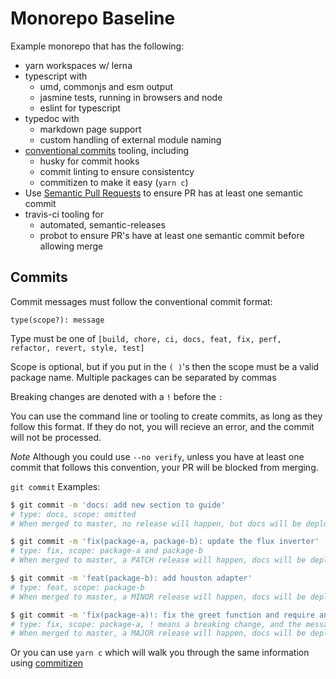 # Monorepo Baseline

Example monorepo that has the following:

- yarn workspaces w/ lerna
- typescript with
  - umd, commonjs and esm output
  - jasmine tests, running in browsers and node
  - eslint for typescript
- typedoc with
  - markdown page support
  - custom handling of external module naming
- [conventional commits](https:#www.conventionalcommits.org/en/v1.0.0/#summary) tooling, including
  - husky for commit hooks
  - commit linting to ensure consistentcy
  - commitizen to make it easy (`yarn c`)
- Use [Semantic Pull Requests](https:#github.com/zeke/semantic-pull-requests) to ensure PR has at least one semantic commit
- travis-ci tooling for
  - automated, semantic-releases
  - probot to ensure PR's have at least one semantic commit before allowing merge

## Commits
Commit messages must follow the conventional commit format:

```
type(scope?): message
```
Type must be one of `[build, chore, ci, docs, feat, fix, perf, refactor, revert, style, test]`

Scope is optional, but if you put in the `( )`'s then the scope must be a valid package name. Multiple packages can be separated by commas

Breaking changes are denoted with a `!` before the `:`

You can use the command line or tooling to create commits, as long as they follow this format. If they do not, you will recieve an error, and the commit will not be processed.

*Note* Although you could use `--no verify`, unless you have at least one commit that follows this convention, your PR will be blocked from merging.


`git commit` Examples:

```sh
$ git commit -m 'docs: add new section to guide'
# type: docs, scope: omitted
# When merged to master, no release will happen, but docs will be deployed

$ git commit -m 'fix(package-a, package-b): update the flux inverter'
# type: fix, scope: package-a and package-b
# When merged to master, a PATCH release will happen, docs will be deployed

$ git commit -m 'feat(package-b): add houston adapter'
# type: feat, scope: package-b
# When merged to master, a MINOR release will happen, docs will be deployed

$ git commit -m 'fix(package-a)!: fix the greet function and require an additional parameter'
# type: fix, scope: package-a, ! means a breaking change, and the message
# When merged to master, a MAJOR release will happen, docs will be deployed
```

Or you can use `yarn c` which will walk you through the same information using [commitizen](https://commitizen.github.io/cz-cli/)
